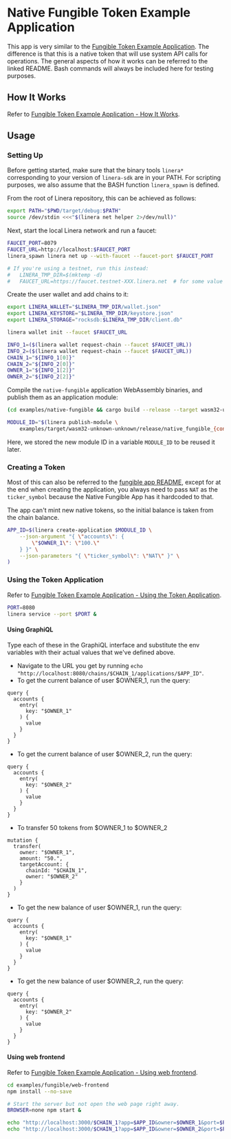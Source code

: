 # Native Fungible Token Example Application

This app is very similar to the [Fungible Token Example Application](https://github.com/linera-io/linera-protocol/blob/main/examples/fungible/README.md#fungible-token-example-application). The difference is that this is a native token that will use system API calls for operations.
The general aspects of how it works can be referred to the linked README. Bash commands will always be included here for testing purposes.

## How It Works

Refer to [Fungible Token Example Application - How It Works](https://github.com/linera-io/linera-protocol/blob/main/examples/fungible/README.md#how-it-works).

## Usage

### Setting Up

Before getting started, make sure that the binary tools `linera*` corresponding to
your version of `linera-sdk` are in your PATH. For scripting purposes, we also assume
that the BASH function `linera_spawn` is defined.

From the root of Linera repository, this can be achieved as follows:

```bash
export PATH="$PWD/target/debug:$PATH"
source /dev/stdin <<<"$(linera net helper 2>/dev/null)"
```

Next, start the local Linera network and run a faucet:

```bash
FAUCET_PORT=8079
FAUCET_URL=http://localhost:$FAUCET_PORT
linera_spawn linera net up --with-faucet --faucet-port $FAUCET_PORT

# If you're using a testnet, run this instead:
#   LINERA_TMP_DIR=$(mktemp -d)
#   FAUCET_URL=https://faucet.testnet-XXX.linera.net  # for some value XXX
```

Create the user wallet and add chains to it:

```bash
export LINERA_WALLET="$LINERA_TMP_DIR/wallet.json"
export LINERA_KEYSTORE="$LINERA_TMP_DIR/keystore.json"
export LINERA_STORAGE="rocksdb:$LINERA_TMP_DIR/client.db"

linera wallet init --faucet $FAUCET_URL

INFO_1=($(linera wallet request-chain --faucet $FAUCET_URL))
INFO_2=($(linera wallet request-chain --faucet $FAUCET_URL))
CHAIN_1="${INFO_1[0]}"
CHAIN_2="${INFO_2[0]}"
OWNER_1="${INFO_1[2]}"
OWNER_2="${INFO_2[2]}"
```

Compile the `native-fungible` application WebAssembly binaries, and publish them as an application
module:

```bash
(cd examples/native-fungible && cargo build --release --target wasm32-unknown-unknown)

MODULE_ID="$(linera publish-module \
    examples/target/wasm32-unknown-unknown/release/native_fungible_{contract,service}.wasm)"
```

Here, we stored the new module ID in a variable `MODULE_ID` to be reused it later.

### Creating a Token

Most of this can also be referred to the [fungible app README](https://github.com/linera-io/linera-protocol/blob/main/examples/fungible/README.md#creating-a-token), except for at the end when creating the application, you always need to pass `NAT` as the `ticker_symbol` because the Native Fungible App has it hardcoded to that.

The app can't mint new native tokens, so the initial balance is taken from the chain balance.

```bash
APP_ID=$(linera create-application $MODULE_ID \
    --json-argument "{ \"accounts\": {
        \"$OWNER_1\": \"100.\"
    } }" \
    --json-parameters "{ \"ticker_symbol\": \"NAT\" }" \
)
```

### Using the Token Application

Refer to [Fungible Token Example Application - Using the Token Application](https://github.com/linera-io/linera-protocol/blob/main/examples/fungible/README.md#using-the-token-application).

```bash
PORT=8080
linera service --port $PORT &
```

#### Using GraphiQL

Type each of these in the GraphiQL interface and substitute the env variables with their actual values that we've defined above.

- Navigate to the URL you get by running `echo "http://localhost:8080/chains/$CHAIN_1/applications/$APP_ID"`.
- To get the current balance of user $OWNER_1, run the query:

```gql,uri=http://localhost:8080/chains/$CHAIN_1/applications/$APP_ID
query {
  accounts {
    entry(
      key: "$OWNER_1"
    ) {
      value
    }
  }
}
```

- To get the current balance of user $OWNER_2, run the query:

```gql,uri=http://localhost:8080/chains/$CHAIN_1/applications/$APP_ID
query {
  accounts {
    entry(
      key: "$OWNER_2"
    ) {
      value
    }
  }
}
```

- To transfer 50 tokens from $OWNER_1 to $OWNER_2

```gql,uri=http://localhost:8080/chains/$CHAIN_1/applications/$APP_ID
mutation {
  transfer(
    owner: "$OWNER_1",
    amount: "50.",
    targetAccount: {
      chainId: "$CHAIN_1",
      owner: "$OWNER_2"
    }
  )
}
```

- To get the new balance of user $OWNER_1, run the query:

```gql,uri=http://localhost:8080/chains/$CHAIN_1/applications/$APP_ID
query {
  accounts {
    entry(
      key: "$OWNER_1"
    ) {
      value
    }
  }
}
```

- To get the new balance of user $OWNER_2, run the query:

```gql,uri=http://localhost:8080/chains/$CHAIN_1/applications/$APP_ID
query {
  accounts {
    entry(
      key: "$OWNER_2"
    ) {
      value
    }
  }
}
```

#### Using web frontend

Refer to [Fungible Token Example Application - Using web frontend](https://github.com/linera-io/linera-protocol/blob/main/examples/fungible/README.md#using-web-frontend).

```bash
cd examples/fungible/web-frontend
npm install --no-save

# Start the server but not open the web page right away.
BROWSER=none npm start &
```

```bash
echo "http://localhost:3000/$CHAIN_1?app=$APP_ID&owner=$OWNER_1&port=$PORT"
echo "http://localhost:3000/$CHAIN_1?app=$APP_ID&owner=$OWNER_2&port=$PORT"
```
